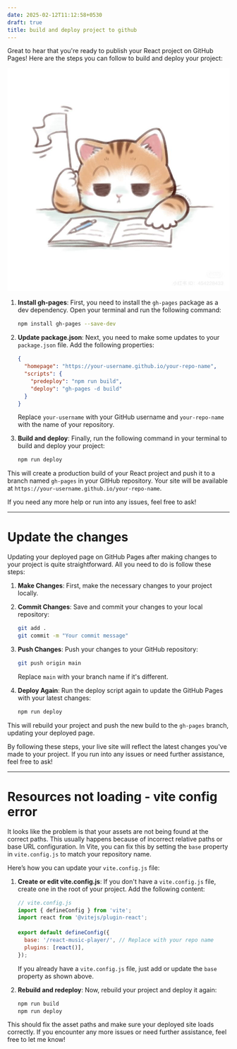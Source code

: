 ```yaml
---
date: 2025-02-12T11:12:58+0530
draft: true
title: build and deploy project to github
---
```


Great to hear that you're ready to publish your React project on GitHub Pages! Here are the steps you can follow to build and deploy your project:

![Example Image](assets/blogs/images/test-image.jpeg)

1. **Install gh-pages**:
   First, you need to install the `gh-pages` package as a dev dependency. Open your terminal and run the following command:
   ```sh
   npm install gh-pages --save-dev
   ```

2. **Update package.json**:
   Next, you need to make some updates to your `package.json` file. Add the following properties:
   ```json
   {
     "homepage": "https://your-username.github.io/your-repo-name",
     "scripts": {
       "predeploy": "npm run build",
       "deploy": "gh-pages -d build"
     }
   }
   ```
   Replace `your-username` with your GitHub username and `your-repo-name` with the name of your repository.

3. **Build and deploy**:
   Finally, run the following command in your terminal to build and deploy your project:
   ```sh
   npm run deploy
   ```

This will create a production build of your React project and push it to a branch named `gh-pages` in your GitHub repository. Your site will be available at `https://your-username.github.io/your-repo-name`.

If you need any more help or run into any issues, feel free to ask!

---

# Update the changes

Updating your deployed page on GitHub Pages after making changes to your project is quite straightforward. All you need to do is follow these steps:

1. **Make Changes**: First, make the necessary changes to your project locally.

2. **Commit Changes**: Save and commit your changes to your local repository:
   ```sh
   git add .
   git commit -m "Your commit message"
   ```

3. **Push Changes**: Push your changes to your GitHub repository:
   ```sh
   git push origin main
   ```
   Replace `main` with your branch name if it's different.

4. **Deploy Again**: Run the deploy script again to update the GitHub Pages with your latest changes:
   ```sh
   npm run deploy
   ```

This will rebuild your project and push the new build to the `gh-pages` branch, updating your deployed page.

By following these steps, your live site will reflect the latest changes you've made to your project. If you run into any issues or need further assistance, feel free to ask!

--- 

# Resources not loading - vite config error

It looks like the problem is that your assets are not being found at the correct paths. This usually happens because of incorrect relative paths or base URL configuration. In Vite, you can fix this by setting the `base` property in `vite.config.js` to match your repository name.

Here’s how you can update your `vite.config.js` file:

1. **Create or edit vite.config.js**:
   If you don't have a `vite.config.js` file, create one in the root of your project. Add the following content:

   ```js
   // vite.config.js
   import { defineConfig } from 'vite';
   import react from '@vitejs/plugin-react';

   export default defineConfig({
     base: '/react-music-player/', // Replace with your repo name
     plugins: [react()],
   });
   ```

   If you already have a `vite.config.js` file, just add or update the `base` property as shown above.

2. **Rebuild and redeploy**:
   Now, rebuild your project and deploy it again:

   ```sh
   npm run build
   npm run deploy
   ```

This should fix the asset paths and make sure your deployed site loads correctly. If you encounter any more issues or need further assistance, feel free to let me know!